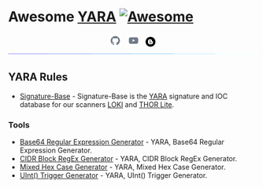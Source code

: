 # Awesome [YARA](https://en.wikipedia.org/wiki/YARA) [![Awesome](https://awesome.re/badge.svg)](https://awesome.re)
<p align="center">
    <a href="https://github.com/cybersecurity-dev/"><img height="25" src="https://github.com/cybersecurity-dev/cybersecurity-dev/blob/main/assets/github.svg" alt="GitHub"></a>
    &nbsp;
    <a href="https://www.youtube.com/@CyberThreatDefence"><img height="25" src="https://github.com/cybersecurity-dev/cybersecurity-dev/blob/main/assets/youtube.svg" alt="YouTube"></a>
    &nbsp;
    <a href="https://cyberthreatdefence.com/my_awesome_lists"><img height="20" src="https://github.com/cybersecurity-dev/cybersecurity-dev/blob/main/assets/blog.svg" alt="My Awesome Lists"></a>
    <img src="https://github.com/cybersecurity-dev/cybersecurity-dev/blob/main/assets/bar.gif">
</p>


## YARA Rules
- [Signature-Base](https://github.com/Neo23x0/signature-base) - Signature-Base is the [YARA](https://virustotal.github.io/yara/) signature and IOC database for our scanners [LOKI](https://github.com/Neo23x0/Loki) and [THOR Lite](https://www.nextron-systems.com/thor-lite/).

### Tools
- [Base64 Regular Expression Generator](https://labs.inquest.net/tools/yara/b64-regexp-generator) - YARA, Base64 Regular Expression Generator.
- [CIDR Block RegEx Generator](https://labs.inquest.net/tools/yara/iq-cidr2regexp) - YARA, CIDR Block RegEx Generator.
- [Mixed Hex Case Generator](https://labs.inquest.net/tools/yara/iq-mixed-case) - YARA, Mixed Hex Case Generator.
- [UInt() Trigger Generator](https://labs.inquest.net/tools/yara/iq-uint-trigger) - YARA, UInt() Trigger Generator.
